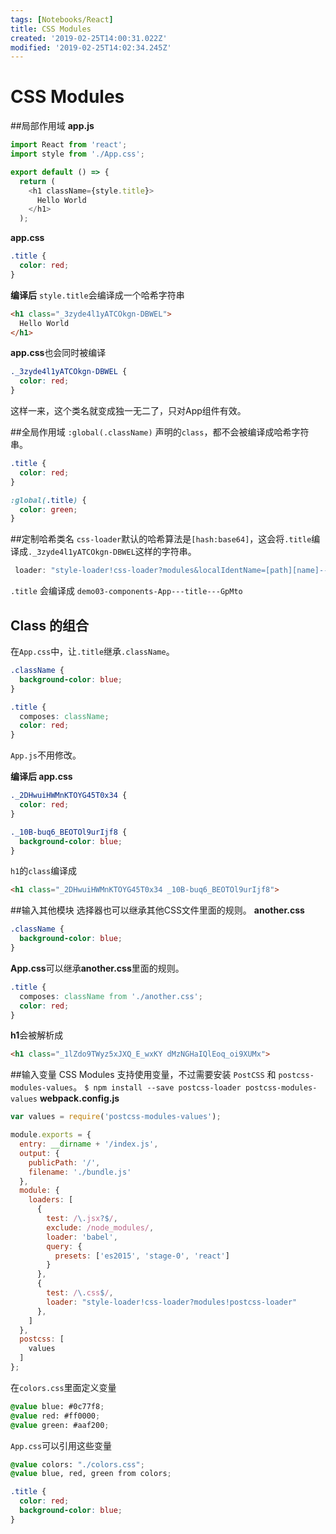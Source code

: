 ```yaml
---
tags: [Notebooks/React]
title: CSS Modules
created: '2019-02-25T14:00:31.022Z'
modified: '2019-02-25T14:02:34.245Z'
---
```


# CSS Modules


##局部作用域
**app.js**

```js
import React from 'react';
import style from './App.css';

export default () => {
  return (
    <h1 className={style.title}>
      Hello World
    </h1>
  );

```

**app.css**

```css
.title {
  color: red;
}
```

**编译后**
`style.title`会编译成一个哈希字符串

```html
<h1 class="_3zyde4l1yATCOkgn-DBWEL">
  Hello World
</h1>
```
**app.css**也会同时被编译

```css
._3zyde4l1yATCOkgn-DBWEL {
  color: red;
}
```
这样一来，这个类名就变成独一无二了，只对App组件有效。

 ##全局作用域
 `:global(.className)` 声明的`class`，都不会被编译成哈希字符串。
 
```css
.title {
  color: red;
}

:global(.title) {
  color: green;
}
```

##定制哈希类名
`css-loader`默认的哈希算法是`[hash:base64]`，这会将`.title`编译成`._3zyde4l1yATCOkgn-DBWEL`这样的字符串。

```js
 loader: "style-loader!css-loader?modules&localIdentName=[path][name]---[local]---[hash:base64:5]"
```
`.title` 会编译成 `demo03-components-App---title---GpMto`

## Class 的组合
在`App.css`中，让`.title`继承`.className`。

```css
.className {
  background-color: blue;
}

.title {
  composes: className;
  color: red;
}

```
`App.js`不用修改。

**编译后 app.css**

```css
._2DHwuiHWMnKTOYG45T0x34 {
  color: red;
}

._10B-buq6_BEOTOl9urIjf8 {
  background-color: blue;
}
```
`h1`的`class`编译成

```html
<h1 class="_2DHwuiHWMnKTOYG45T0x34 _10B-buq6_BEOTOl9urIjf8">
```

##输入其他模块
选择器也可以继承其他CSS文件里面的规则。
**another.css**

```css
.className {
  background-color: blue;
}
```
**App.css**可以继承**another.css**里面的规则。


```css
.title {
  composes: className from './another.css';
  color: red;
}
```
**h1**会被解析成

```html
<h1 class="_1lZdo9TWyz5xJXQ_E_wxKY dMzNGHaIQlEoq_oi9XUMx">
```
##输入变量
CSS Modules 支持使用变量，不过需要安装 `PostCSS` 和 `postcss-modules-values`。
`$ npm install --save postcss-loader postcss-modules-values`
**webpack.config.js**

```js
var values = require('postcss-modules-values');

module.exports = {
  entry: __dirname + '/index.js',
  output: {
    publicPath: '/',
    filename: './bundle.js'
  },
  module: {
    loaders: [
      {
        test: /\.jsx?$/,
        exclude: /node_modules/,
        loader: 'babel',
        query: {
          presets: ['es2015', 'stage-0', 'react']
        }
      },
      {
        test: /\.css$/,
        loader: "style-loader!css-loader?modules!postcss-loader"
      },
    ]
  },
  postcss: [
    values
  ]
};

```
在`colors.css`里面定义变量

```css
@value blue: #0c77f8;
@value red: #ff0000;
@value green: #aaf200;
```
`App.css`可以引用这些变量

```css
@value colors: "./colors.css";
@value blue, red, green from colors;

.title {
  color: red;
  background-color: blue;
}
```
